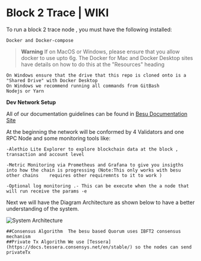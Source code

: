 # Block 2 Trace | WIKI


To run a block 2 trace node , you must have the following installed:

    Docker and Docker-compose
 
> **Warning**
> If on MacOS or Windows, please ensure that you allow docker to use upto 6g. The Docker for Mac and Docker Desktop sites have details on how to do this at   the "Resources" heading

    On Windows ensure that the drive that this repo is cloned onto is a "Shared Drive" with Docker Desktop
    On Windows we recommend running all commands from GitBash
    Nodejs or Yarn
    



**Dev Network Setup**

All of our documentation guidelines can be found in [Besu Documentation Site](https://besu.hyperledger.org/en/stable/)

At the beginning the network will be conformed by 4 Validators and one RPC Node and some monitoring tools like:

    -Alethio Lite Explorer to explore blockchain data at the block , transaction and account level 

    -Metric Monitoring via Prometheus and Grafana to give you insigths into how the chain is progressing (Note:This only works with besu other chains    requires other requiremnts to it to work )

    -Optional log monitoring .- This can be execute when the a node that will run receive the params -e

Next we will have the Diagram Architecture as shown below to have a better understanding of the system.

![System Architecture](https://bafkreic4hlcgqtpiixhf33ubado5texsfq6lvytz2stwftdc2sbv776eru.ipfs.nftstorage.link/)

    ##Consensus Algorithm  The besu based Quorum uses IBFT2 consensus mechanism 
    ##Private Tx Algorithm We use [Tessera](https://docs.tessera.consensys.net/en/stable/) so the nodes can send privateTx







